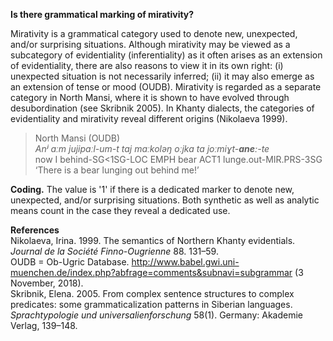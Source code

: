 **Is there grammatical marking of mirativity?**

Mirativity is a grammatical category used to denote new, unexpected, and/or surprising situations. Although mirativity may be viewed as a subcategory of evidentiality (inferentiality) as it often arises as an extension of evidentiality, there are also reasons to view it in its own right: (i) unexpected situation is not necessarily inferred; (ii) it may also emerge as an extension of tense or mood (OUDB). Mirativity is regarded as a separate category in North Mansi, where it is shown to have evolved through desubordination (see Skribnik 2005). In Khanty dialects, the categories of evidentiality and mirativity reveal different origins (Nikolaeva 1999).

>North Mansi (OUDB)<br/>
>*Anʲ aːm jujipaːl-um-t taj maːkoləŋ oːjka ta joːmiɣt-**aneː**-te*<br/>
>now  I  behind-SG<1SG-LOC EMPH bear ACT1 lunge.out-MIR.PRS-3SG<br/>
>‘There is a bear lunging out behind meǃ’

**Coding.** The value is '1' if there is a dedicated marker to denote new, unexpected, and/or surprising situations. Both synthetic as well as analytic means count in the case they reveal a dedicated use.

**References**<br/>
Nikolaeva, Irina. 1999. The semantics of Northern Khanty evidentials. *Journal de la Société Finno-Ougrienne* 88. 131–59.<br/>
OUDB = Ob-Ugric Database. http://www.babel.gwi.uni-muenchen.de/index.php?abfrage=comments&subnavi=subgrammar (3 November, 2018).<br/>
Skribnik, Elena. 2005. From complex sentence structures to complex predicates: some grammaticalization patterns in Siberian languages. *Sprachtypologie und universalienforschung* 58(1). Germany: Akademie Verlag, 139–148.<br/>
